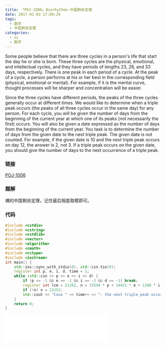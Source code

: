 ```yaml
---
title: 「POJ-1006」Biorhythms-中国剩余定理
date: 2017-01-03 17:09:29
tags:
  - 数学
  - 中国剩余定理
categories:
  - oi
  - 数学
---
```

Some people believe that there are three cycles in a person's life that start the day he or she is born. These three cycles are the physical, emotional, and intellectual cycles, and they have periods of lengths 23, 28, and 33 days, respectively. There is one peak in each period of a cycle. At the peak of a cycle, a person performs at his or her best in the corresponding field (physical, emotional or mental). For example, if it is the mental curve, thought processes will be sharper and concentration will be easier.
<!-- more -->
Since the three cycles have different periods, the peaks of the three cycles generally occur at different times. We would like to determine when a triple peak occurs (the peaks of all three cycles occur in the same day) for any person. For each cycle, you will be given the number of days from the beginning of the current year at which one of its peaks (not necessarily the first) occurs. You will also be given a date expressed as the number of days from the beginning of the current year. You task is to determine the number of days from the given date to the next triple peak. The given date is not counted. For example, if the given date is 10 and the next triple peak occurs on day 12, the answer is 2, not 3. If a triple peak occurs on the given date, you should give the number of days to the next occurrence of a triple peak.
<!-- more -->
### 链接
[POJ-1006](http://poj.org/problem?id=1006)
### 题解
裸的中国剩余定理，记住最后相差取模即可。
### 代码
``` cpp
#include <cstdio>
#include <cstring>
#include <cstdlib>
#include <vector>
#include <algorithm>
#include <cmath>
#include <cctype>
#include <iostream>
int main() {
    std::ios::sync_with_stdio(0), std::cin.tie(0);
    register int p, e, i, d, time = 1;
    while (std::cin >> p >> e >> i >> d) {
        if (p == -1 && e == -1 && i == -1 && d == -1) break;
        register int lcm = 21252, n = (5544 * p + 14421 * e + 1288 * i - d + 21252) % 21252;
        if (!n) n = 21252;
        std::cout << "Case " << time++ << ": the next triple peak occurs in " << n << " days." << "\n";
    }
    return 0;
}
```
<iframe frameborder="no" border="0" marginwidth="0" marginheight="0" width=330 height=86 src="//music.163.com/outchain/player?type=2&id=836384&auto=1&height=66"></iframe>

